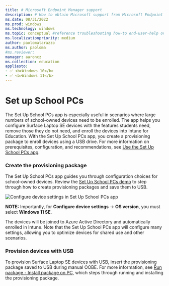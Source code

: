 ```yaml
---
title: # Microsoft Endpoint Manager support
description: # How to obtain Microsoft support from Microsoft Endpoint Manager admin center.
ms.date: 08/31/2022
ms.prod: windows
ms.technology: windows
ms.topic: conceptual #reference troubleshooting how-to end-user-help overview (more in contrib guide)
ms.localizationpriority: medium
author: paolomatarazzo
ms.author: paoloma
#ms.reviewer: 
manager: aaroncz
ms.collection: education
appliesto:
- ✅ <b>Windows 10</b>
- ✅ <b>Windows 11</b>
---
```


# Set up School PCs

The Set Up School PCs app is especially useful in scenarios where large numbers of school-owned devices need to be enrolled. The app helps you configure Surface Laptop SE devices with the features students need, remove those they do not need, and enroll the devices into Intune for Education. With the Set Up School PCs app, you create a provisioning package to enroll devices using a USB drive. For more information on prerequisites, configuration, and recommendations, see [Use the Set Up School PCs app](/education/windows/use-set-up-school-pcs-app).

### Create the provisioning package

The Set Up School PCs app guides you through configuration choices for school-owned devices. Review the [Set Up School PCs demo](https://www.microsoft.com/en-us/education/interactive-demos/enroll-devices-at-scale) to step through how to create provisioning packages and save them to USB. 

![Configure device settings in Set Up School PCs app](./image12.png)

**NOTE:** Importantly, for **Configure device settings** → **OS version**, you must select **Windows 11 SE**.

The devices will be joined to Azure Active Directory and automatically enrolled in Intune. Note that the Set Up School PCs app will configure many settings, allowing you to optimize devices for shared use and other scenarios. 

### Provision devices with USB

To provision Surface Laptop SE devices with USB, insert the provisioning package saved to USB during manual OOBE. For more information, see [Run package - Install package on PC](/education/windows/use-set-up-school-pcs-app), which steps through running and installing the provisioning package. 